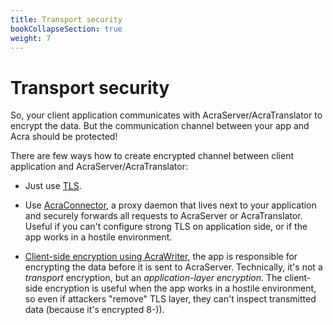 ```yaml
---
title: Transport security
bookCollapseSection: true
weight: 7
---
```


# Transport security

So, your client application communicates with AcraServer/AcraTranslator to encrypt the data. But the communication channel between your app and Acra should be protected!

There are few ways how to create encrypted channel between client application and AcraServer/AcraTranslator:

* Just use [TLS](/acra/security-controls/transport-security/tls/).

* Use [AcraConnector](/acra/security-controls/transport-security/acra-connector/),
  a proxy daemon that lives next to your application and securely forwards all requests to AcraServer or AcraTranslator. Useful if you can't configure strong TLS on application side, or if the app works in a hostile environment.

* [Client-side encryption using AcraWriter](/acra/security-controls/transport-security/client-side-encryption/), the app is responsible for encrypting the data before it is sent to AcraServer. Technically, it's not a _transport_ encryption, but an _application-layer encryption_. The client-side encryption is useful when the app works in a hostile environment, so even if attackers "remove" TLS layer, they can't inspect transmitted data (because it's encrypted 8-)).